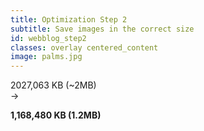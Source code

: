 ```yaml
---
title: Optimization Step 2
subtitle: Save images in the correct size
id: webblog_step2
classes: overlay centered_content
image: palms.jpg
---
```


<div class="big_text">
2027,063 KB (~2MB)

<br />
&#8594; 
<br />

<strong>1,168,480 KB (1.2MB)</strong>
</div>